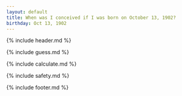 ```yaml
---
layout: default
title: When was I conceived if I was born on October 13, 1902?
birthday: Oct 13, 1902
---
```


{% include header.md %}

{% include guess.md %}

{% include calculate.md %}

{% include safety.md %}

{% include footer.md %}



